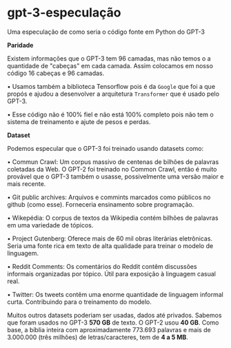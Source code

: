 # gpt-3-especulação
Uma especulação de como seria o código fonte em Python do GPT-3


**Paridade**

Existem informações que o GPT-3 tem 96 camadas, mas não temos o a quantidade de "cabeças" em cada camada. 
Assim colocamos em nosso código 16 cabeças e 96 camadas. 

• Usamos também a biblioteca Tensorflow pois é da `Google` que foi a que propós e ajudou a desenvolver a arquitetura `Transformer` que é usado pelo GPT-3.

• Esse código não é 100% fiel e não está 100% completo pois não tem o sistema de treinamento e ajute de pesos e perdas.

**Dataset**

Podemos especular que o GPT-3 foi treinado usando datasets como:

• Commun Crawl: Um corpus massivo de centenas de bilhões de palavras coletadas da Web. O GPT-2 foi treinado no Common Crawl, então é muito provável que o GPT-3 também o usasse, possivelmente uma versão maior e mais recente.

• Git public archives: Arquivos e commints marcados como públicos no github (como esse). Forneceria ensinamento sobre programação.

• Wikepédia: O corpus de textos da Wikipedia contém bilhões de palavras em uma variedade de tópicos.

• Project Gutenberg: Oferece mais de 60 mil obras literárias eletrônicas. Seria uma fonte rica em texto de alta qualidade para treinar o modelo de linguagem.

• Reddit Comments: Os comentários do Reddit contêm discussões informais organizadas por tópico. Útil para exposição à linguagem casual real.

• Twitter: Os tweets contêm uma enorme quantidade de linguagem informal curta. Contribuindo para o treinamento do modelo.

Muitos outros datasets poderiam ser usadas, dados até privados. Sabemos que foram usados no GPT-3 **570 GB** de texto. O GPT-2 usou **40 GB**. Como base, a bíblia inteira com aproximadamente 773.693 palavras e mais de 3.000.000 (três milhões) de letras/caracteres, tem de **4 a 5 MB**.




